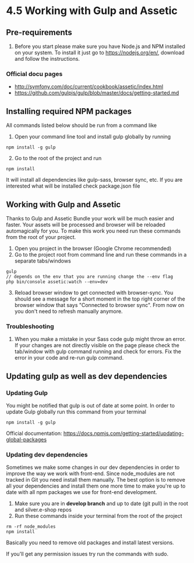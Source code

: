 # 4.5 Working with Gulp and Assetic

## Pre-requirements

1.  Before you start please make sure you have Node.js and NPM installed on your system. To install it just go to <https://nodejs.org/en/>, download and follow the instructions.

### Official docu pages

- http://symfony.com/doc/current/cookbook/assetic/index.html
- https://github.com/gulpjs/gulp/blob/master/docs/getting-started.md

## Installing required NPM packages

All commands listed below should be run from a command like

1. Open your command line tool and install gulp globally by running

``` 
npm install -g gulp
```

2. Go to the root of the project and run

``` 
npm install
```

It will install all dependencies like gulp-sass, browser sync, etc. If you are interested what will be installed check package.json file

## Working with Gulp and Assetic

Thanks to Gulp and Assetic Bundle your work will be much easier and faster. Your assets will be processed and browser will be reloaded automagically for you. To make this work you need run these commands from the root of your project.

1. Open you project in the browser (Google Chrome recommended)
2. Go to the project root from command line and run these commands in a separate tabs/windows

``` 
gulp
// depends on the env that you are running change the --env flag
php bin/console assetic:watch --env=dev
```

3. Reload browser window to get connected with browser-sync. You should see a message for a short moment in the top right corner of the browser window that says "Connected to browser sync". From now on you don't need to refresh manually anymore.

### Troubleshooting

1. When you make a mistake in your Sass code gulp might throw an error. If your changes are not directly visible on the page please check the tab/window with gulp command running and check for errors. Fix the error in your code and re-run gulp command.

## Updating gulp as well as dev dependencies

### Updating Gulp

You might be notified that gulp is out of date at some point. In order to update Gulp globally run this command from your terminal

``` 
npm install -g gulp
```

Official documentation: <https://docs.npmjs.com/getting-started/updating-global-packages>

### Updating dev dependencies

Sometimes we make some changes in our dev dependencies in order to improve the way we work with front-end. Since node\_modules are not tracked in Git you need install them manually. The best option is to remove all your dependencies and install them one more time to make you're up to date with all npm packages we use for front-end development.

1. Make sure you are in **develop branch** and up to date (git pull) in the root and silver.e-shop repos  
2. Run these commands inside your terminal from the root of the project

``` 
rm -rf node_modules
npm install
```

Basically you need to remove old packages and install latest versions. 

If you'll get any permission issues try run the commands with sudo.
